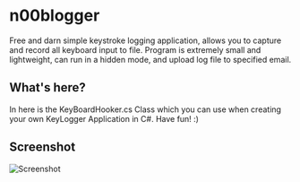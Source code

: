 n00blogger
==========

Free and darn simple keystroke logging application, allows you to capture and record all keyboard input to file. Program is extremely small and lightweight, can run in a hidden mode, and upload log file to specified email. 


What's here?
------------
In here is the KeyBoardHooker.cs Class which you can use when creating your own KeyLogger Application in C#. Have fun! :)



Screenshot
----------
![Screenshot](http://i.imgur.com/yv7gPYy.png)
